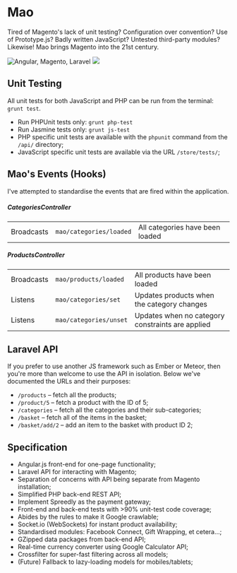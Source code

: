 Mao
=========

Tired of Magento's lack of unit testing? Configuration over convention? Use of Prototype.js? Badly written JavaScript? Untested third-party modules? Likewise! Mao brings Magento into the 21st century.

<img src="http://i.imgur.com/PP6l6G9.jpg" alt="Angular, Magento, Laravel" />
<img src="https://travis-ci.org/Wildhoney/Magento-on-Angular.png?branch=master" />

Unit Testing
---------

All unit tests for both JavaScript and PHP can be run from the terminal: `grunt test`.

 * Run PHPUnit tests only: `grunt php-test`
 * Run Jasmine tests only: `grunt js-test`
 * PHP specific unit tests are available with the `phpunit` command from the `/api/` directory;
 * JavaScript specific unit tests are available via the URL `/store/tests/`;

Mao's Events (Hooks)
---------

I've attempted to standardise the events that are fired within the application.

<h5>CategoriesController</h5>
<table>
    <tr>
        <td>Broadcasts</td>
        <td><code>mao/categories/loaded</code></td>
        <td>All categories have been loaded</td>
    </tr>
</table>

<h5>ProductsController</h5>
<table>
    <tr>
        <td>Broadcasts</td>
        <td><code>mao/products/loaded</code></td>
        <td>All products have been loaded</td>
    </tr>
    <tr>
        <td>Listens</td>
        <td><code>mao/categories/set</code></td>
        <td>Updates products when the category changes</td>
    </tr>
    <tr>
        <td>Listens</td>
        <td><code>mao/categories/unset</code></td>
        <td>Updates when no category constraints are applied</td>
    </tr>
</table>

Laravel API
---------

If you prefer to use another JS framework such as Ember or Meteor, then you're more than welcome to use the API in isolation. Below we've documented the URLs and their purposes:

 * `/products` &ndash; fetch all the products;
 * `/product/5` &ndash; fetch a product with the ID of 5;
 * `/categories` &ndash; fetch all the categories and their sub-categories;
 * `/basket` &ndash; fetch all of the items in the basket;
 * `/basket/add/2` &ndash; add an item to the basket with product ID 2;

Specification
---------

 * Angular.js front-end for one-page functionality;
 * Laravel API for interacting with Magento;
 * Separation of concerns with API being separate from Magento installation;
 * Simplified PHP back-end REST API;
 * Implement Spreedly as the payment gateway;
 * Front-end and back-end tests with >90% unit-test code coverage;
 * Abides by the rules to make it Google crawlable;
 * Socket.io (WebSockets) for instant product availability;
 * Standardised modules: Facebook Connect, Gift Wrapping, et cetera...;
 * GZipped data packages from back-end API;
 * Real-time currency converter using Google Calculator API;
 * Crossfilter for super-fast filtering across all models;
 * (Future) Fallback to lazy-loading models for mobiles/tablets;